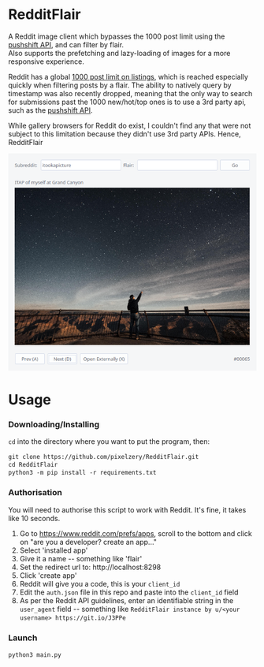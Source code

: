 # RedditFlair
A Reddit image client which bypasses the 1000 post limit using the [pushshift API](https://github.com/pushshift/api ), and can filter by flair.<br>
Also supports the prefetching and lazy-loading of images for a more responsive experience.

Reddit has a global [1000 post limit on listings](https://www.reddit.com/8zhcmr ), which is reached especially quickly when filtering posts by a flair. 
The ability to natively query by timestamp was also recently dropped, meaning that the only way to search for submissions past the 1000 new/hot/top ones
is to use a 3rd party api, such as the [pushshift API](https://github.com/pushshift/api ).

While gallery browsers for Reddit do exist, I couldn't find any that were not subject to this limitation because they didn't use 3rd party APIs. Hence, RedditFlair

<img src="res/scrot.png">

# Usage
### Downloading/Installing
`cd` into the directory where you want to put the program, then:

```
git clone https://github.com/pixelzery/RedditFlair.git
cd RedditFlair
python3 -m pip install -r requirements.txt
```

### Authorisation
You will need to authorise this script to work with Reddit. It's fine, it takes like 10 seconds.
1. Go to https://www.reddit.com/prefs/apps, scroll to the bottom and click on "are you a developer? create an app..."
2. Select 'installed app'
3. Give it a name -- something like 'flair'
4. Set the redirect url to: http://localhost:8298
5. Click 'create app'
6. Reddit will give you a code, this is your `client_id`
7. Edit the `auth.json` file in this repo and paste into the `client_id` field
8. As per the Reddit API guidelines, enter an identifiable string in the `user_agent` field -- something like `RedditFlair instance by u/<your username> https://git.io/J3PPe`

### Launch
```
python3 main.py
```
